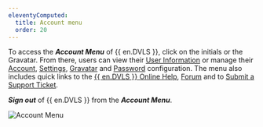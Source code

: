 ```yaml
---
eleventyComputed:
  title: Account menu
  order: 20
---
```

To access the ***Account Menu*** of {{ en.DVLS }}, click on the initials or the Gravatar. From there, users can view their [User Information](/server/web-interface/account-menu/user-information/) or manage their [Account](/server/web-interface/account-menu/edit-account/), [Settings](/server/web-interface/account-menu/settings/), [Gravatar](/server/web-interface/account-menu/change-gravatar/) and [Password](/server/web-interface/account-menu/change-password/) configuration. The menu also includes quick links to the [{{ en.DVLS }} Online Help](/server/), [Forum](https://forum.devolutions.net/product/server) and to [Submit a Support Ticket](/server/web-interface/account-menu/submit-support-ticket/).  

***Sign out*** of {{ en.DVLS }} from the ***Account Menu***.  

![Account Menu](https://webdevolutions.azureedge.net/docs/en/server/ServerOp8018.png)
